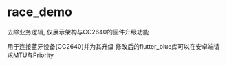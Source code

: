 # race_demo 

去除业务逻辑, 仅展示架构与CC2640的固件升级功能

用于连接蓝牙设备(CC2640)并为其升级
修改后的flutter_blue库可以在安卓端请求MTU与Priority
